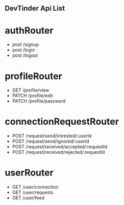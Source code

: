 ## DevTinder Api List

# authRouter
- post /signup
- post /login
- post /logout

# profileRouter
- GET /profile/view
- PATCH /profile/edit
- PATCH /profile/password

# connectionRequestRouter
- POST /request/send/intrested/:userId
- POST /request/send/ignored/:userId
- POST /request/received/accepted/:requestId
- POST /request/received/rejected/:requestId

# userRouter
- GET /user/connection
- GET /user/requests
- GET /user/feed